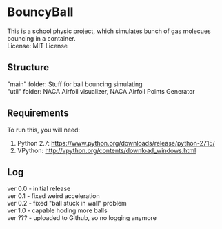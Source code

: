 # BouncyBall
This is a school physic project, which simulates bunch of gas molecues bouncing in a container.  
License: MIT License  
## Structure
"main" folder: Stuff for ball bouncing simulating  
"util" folder: NACA Airfoil visualizer, NACA Airfoil Points Generator  
## Requirements
To run this, you will need:  
1. Python 2.7: https://www.python.org/downloads/release/python-2715/
2. VPython: http://vpython.org/contents/download_windows.html  

## Log
ver 0.0 - initial release  
ver 0.1 - fixed weird acceleration  
ver 0.2 - fixed "ball stuck in wall" problem  
ver 1.0 - capable hoding more balls  
ver ??? - uploaded to Github, so no logging anymore  

